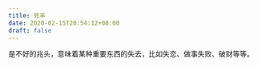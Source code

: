 ```yaml
---
title: 死羊
date: 2020-02-15T20:54:12+08:00
draft: false
---
```


是不好的兆头，意味着某种重要东西的失去，比如失恋、做事失败、破财等等。

